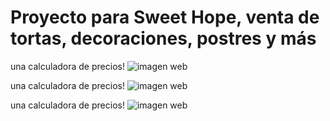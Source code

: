 # Proyecto para Sweet Hope, venta de tortas, decoraciones, postres y más

una calculadora de precios!
![imagen web](img/interfaz.png)

una calculadora de precios!
![imagen web](img/interfaz.png)

una calculadora de precios!
![imagen web](img/interfaz.png)